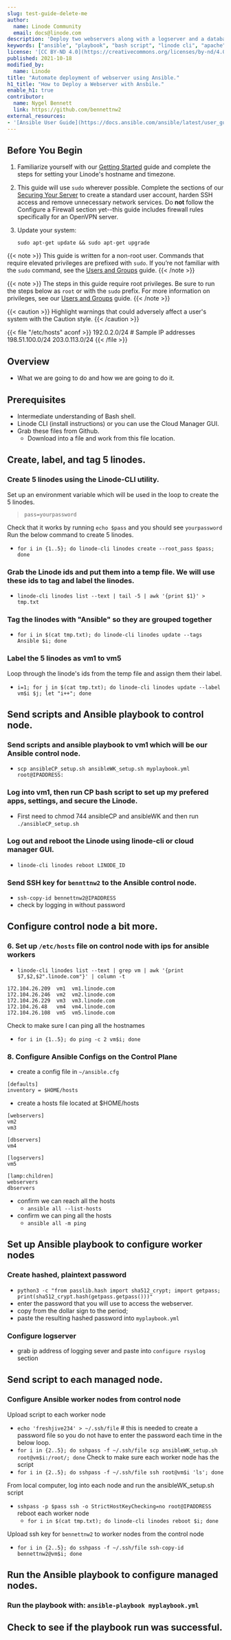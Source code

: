 ```yaml
---
slug: test-guide-delete-me
author:
  name: Linode Community
  email: docs@linode.com
description: 'Deploy two webservers along with a logserver and a database server using Ansible.'
keywords: ["ansible", "playbook", "bash script", "linode cli", "apache", "mariadb", "rsyslog", "lamp", "python"]
license: '[CC BY-ND 4.0](https://creativecommons.org/licenses/by-nd/4.0)'
published: 2021-10-18
modified_by:
  name: Linode
title: "Automate deployment of webserver using Ansible."
h1_title: "How to Deploy a Webserver with Ansbile."
enable_h1: true
contributor:
  name: Nygel Bennett
  link: https://github.com/bennettnw2
external_resources:
- '[Ansible User Guide](https://docs.ansible.com/ansible/latest/user_guide/index.html)'
---
```


## Before You Begin

1.  Familiarize yourself with our [Getting Started](/docs/getting-started/) guide and complete the steps for setting your Linode's hostname and timezone.

2.  This guide will use `sudo` wherever possible. Complete the sections of our [Securing Your Server](/docs/security/securing-your-server/) to create a standard user account, harden SSH access and remove unnecessary network services. Do **not** follow the Configure a Firewall section yet--this guide includes firewall rules specifically for an OpenVPN server.

3.  Update your system:

        sudo apt-get update && sudo apt-get upgrade

<!-- Include one of the following notes if appropriate. --->

{{< note >}}
This guide is written for a non-root user. Commands that require elevated privileges are prefixed with `sudo`. If you’re not familiar with the `sudo` command, see the [Users and Groups](/docs/tools-reference/linux-users-and-groups/) guide.
{{< /note >}}

{{< note >}}
The steps in this guide require root privileges. Be sure to run the steps below as `root` or with the `sudo` prefix. For more information on privileges, see our [Users and Groups](/docs/tools-reference/linux-users-and-groups/) guide.
{{< /note >}}


{{< caution >}}
Highlight warnings that could adversely affect a user's system with the Caution style.
{{< /caution >}}

{{< file "/etc/hosts" aconf >}}
192.0.2.0/24      # Sample IP addresses
198.51.100.0/24
203.0.113.0/24
{{< /file >}}

## Overview
* What we are going to do and how we are going to do it.

## Prerequisites
* Intermediate understanding of Bash shell.
* Linode CLI (install instructions) or you can use the Cloud Manager GUI.
* Grab these files from Github.
  * Download into a file and work from this file location.

## Create, label, and tag 5 linodes.
### Create 5 linodes using the Linode-CLI utility.
Set up an environment variable which will be used in the loop to create the 5 linodes.
> `pass=yourpassword`

Check that it works by running `echo $pass` and you should see `yourpassword`
Run the below command to create 5 linodes.
* `for i in {1..5}; do linode-cli linodes create --root_pass $pass; done`

### Grab the Linode ids and put them into a temp file. We will use these ids to tag and label the linodes.
* `linode-cli linodes list --text | tail -5 | awk '{print $1}' > tmp.txt`

### Tag the linodes with "Ansible" so they are grouped together
* `for i in $(cat tmp.txt); do linode-cli linodes update --tags Ansible $i; done`

### Label the 5 linodes as vm1 to vm5
Loop through the linode's ids from the temp file and assign them their label.
* `i=1; for j in $(cat tmp.txt); do linode-cli linodes update --label vm$i $j; let "i++"; done`

## Send scripts and Ansible playbook to control node.
### Send scripts and ansible playbook to vm1 which will be our Ansible control node.
* `scp ansibleCP_setup.sh ansibleWK_setup.sh myplaybook.yml root@IPADDRESS:`

### Log into vm1, then run CP bash script to set up my prefered apps, settings, and secure the Linode.
* First need to chmod 744 ansibleCP and ansibleWK and then run `./ansibleCP_setup.sh`

### Log out and reboot the Linode using linode-cli or cloud manager GUI.
  * `linode-cli linodes reboot LINODE_ID`

### Send SSH key for `bennttnw2` to the Ansible control node.
  * `ssh-copy-id bennettnw2@IPADDRESS`
  * check by logging in without password

## Configure control node a bit more. 
### 6. Set up `/etc/hosts` file on control node with ips for ansible workers
* `linode-cli linodes list --text | grep vm | awk '{print $7,$2,$2".linode.com"}' | column -t`

```
172.104.26.209  vm1  vm1.linode.com
172.104.26.246  vm2  vm2.linode.com
172.104.26.229  vm3  vm3.linode.com
172.104.26.48   vm4  vm4.linode.com
172.104.26.108  vm5  vm5.linode.com
```

Check to make sure I can ping all the hostnames
* `for i in {1..5}; do ping -c 2 vm$i; done`

### 8. Configure Ansible Configs on the Control Plane
  * create a config file in `~/ansible.cfg`

  ```
  [defaults]
  inventory = $HOME/hosts
  ```

  * create a hosts file located at $HOME/hosts

 ```
 [webservers]
 vm2
 vm3

 [dbservers]
 vm4

 [logservers]
 vm5

 [lamp:children]
 webservers
 dbservers
 ```
  * confirm we can reach all the hosts
    * `ansible all --list-hosts`
  * confirm we can ping all the hosts
    * `ansible all -m ping`

## Set up Ansible playbook to configure worker nodes
### Create hashed, plaintext password
  * `python3 -c "from passlib.hash import sha512_crypt; import getpass; print(sha512_crypt.hash(getpass.getpass()))"`
  * enter the password that you will use to access the webserver.
  * copy from the dollar sign to the period;
  * paste the resulting hashed password into `myplaybook.yml`
### Configure logserver
  * grab ip address of logging sever and paste into `configure rsyslog` section

## Send script to each managed node.
### Configure Ansible worker nodes from control node
Upload script to each worker node
  * `echo 'freshjive234' > ~/.ssh/file` # this is needed to create a password file so you do not have to enter the password each time in the below loop.
  * `for i in {2..5}; do sshpass -f ~/.ssh/file scp ansibleWK_setup.sh root@vm$i:/root/; done`
Check to make sure each worker node has the script
  * `for i in {2..5}; do sshpass -f ~/.ssh/file ssh root@vm$i 'ls'; done`

From local computer, log into each node and run the ansibleWK\_setup.sh script

  * `sshpass -p $pass ssh -o StrictHostKeyChecking=no root@IPADDRESS`
reboot each worker node
    * `for i in $(cat tmp.txt); do linode-cli linodes reboot $i; done`

Upload ssh key for `bennettnw2` to worker nodes from the control node
  * `for i in {2..5}; do sshpass -f ~/.ssh/file ssh-copy-id bennettnw2@vm$i; done`

## Run the Ansible playbook to configure managed nodes.
### Run the playbook with: `ansible-playbook myplaybook.yml`

## Check to see if the playbook run was successful.

